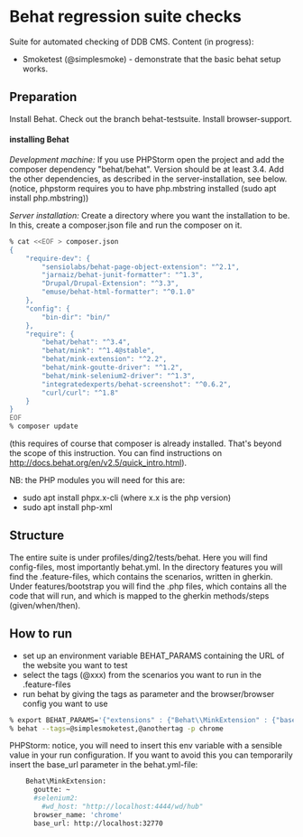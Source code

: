# Behat regression suite checks

Suite for automated checking of DDB CMS.
Content (in progress):
* Smoketest (@simplesmoke) - demonstrate that the basic behat setup works.


## Preparation

Install Behat.
Check out the branch behat-testsuite.
Install browser-support.

#### installing Behat
_Development machine:_
If you use PHPStorm open the project and add the composer dependency "behat/behat".
Version should be at least 3.4.
Add the other dependencies, as described in the server-installation, see below.
(notice, phpstorm requires you to have php.mbstring installed (sudo apt install php.mbstring))


_Server installation:_
Create a directory where you want the installation to be.
In this, create a composer.json file and run the composer on it.
```sh
% cat <<EOF > composer.json
{
    "require-dev": {
        "sensiolabs/behat-page-object-extension": "^2.1",
        "jarnaiz/behat-junit-formatter": "^1.3",
        "Drupal/Drupal-Extension": "^3.3",
        "emuse/behat-html-formatter": "^0.1.0"
    },
    "config": {
        "bin-dir": "bin/"
    },
    "require": {
        "behat/behat": "^3.4",
        "behat/mink": "^1.4@stable",
        "behat/mink-extension": "^2.2",
        "behat/mink-goutte-driver": "^1.2",
        "behat/mink-selenium2-driver": "^1.3",
        "integratedexperts/behat-screenshot": "^0.6.2",
        "curl/curl": "^1.8"
    }
}
EOF
% composer update
```
(this requires of course that composer is already installed. That's beyond the scope of this 
instruction. You can find instructions on http://docs.behat.org/en/v2.5/quick_intro.html).

NB: the PHP modules you will need for this are:
* sudo apt install phpx.x-cli  (where x.x is the php version)
* sudo apt install php-xml


## Structure

The entire suite is under profiles/ding2/tests/behat.
Here you will find config-files, most importantly behat.yml.
In the directory features you will find the .feature-files, which
contains the scenarios, written in gherkin.
Under features/bootstrap you will find the .php files, which
contains all the code that will run, and which is mapped to
the gherkin methods/steps (given/when/then).

## How to run
* set up an environment variable BEHAT_PARAMS containing the URL of the website you want to test
* select the tags (@xxx) from the scenarios you want to run in the .feature-files
* run behat by giving the tags as parameter and the browser/browser config you want to use



```sh
% export BEHAT_PARAMS='{"extensions" : {"Behat\\MinkExtension" : {"base_url" : "http://localhost:32770/"}}}'
% behat --tags=@simplesmoketest,@anothertag -p chrome
```

PHPStorm: notice, you will need to insert this env variable with a sensible value in your run configuration.
If you want to avoid this you can
temporarily insert the base_url parameter in the behat.yml-file:

```sh
    Behat\MinkExtension:
      goutte: ~
      #selenium2:
        #wd_host: "http://localhost:4444/wd/hub"
      browser_name: 'chrome'
      base_url: http://localhost:32770
```      